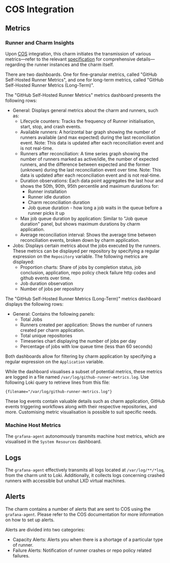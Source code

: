# COS Integration

## Metrics

### Runner and Charm Insights
Upon [COS](https://charmhub.io/topics/canonical-observability-stack) integration, this charm initiates the transmission of various metrics—refer to the relevant [specification](https://discourse.charmhub.io/t/specification-isd075-github-runner-cos-integration/12084) for comprehensive details—regarding the runner instances and the charm itself.

There are two dashboards. One for fine-granular metrics, called "GitHub Self-Hosted Runner Metrics", and one for long-term metrics,
called "GitHub Self-Hosted Runner Metrics (Long-Term)". 

The "GitHub Self-Hosted Runner Metrics" metrics dashboard presents the following rows:

- General: Displays general metrics about the charm and runners, such as:
  - Lifecycle counters: Tracks the frequency of Runner initialisation, start, stop, and crash events.
  - Available runners: A horizontal bar graph showing the number of runners available (and max expected) during the last reconciliation event. Note: This data is updated after each reconciliation event and is not real-time. 
  - Runners after reconciliation: A time series graph showing the number of runners marked as active/idle, the number of expected runners, and the difference between expected and the former (unknown) during the last reconciliation event over time. Note: This data is updated after each reconciliation event and is not real-time.
  - Duration observations: Each data point aggregates the last hour and shows the 50th, 90th, 95th percentile and maximum durations for:
      - Runner installation
      - Runner idle duration
      - Charm reconciliation duration
      - Job queue duration - how long a job waits in the queue before a runner picks it up
  - Max job queue duration by application: Similar to "Job queue duration" panel, but shows maximum durations by charm application.
  - Average reconciliation interval: Shows the average time between reconciliation events, broken down by charm application.
- Jobs: Displays certain metrics about the jobs executed by the runners. These metrics can be displayed per repository by specifying a
 regular expression on the `Repository` variable. The following metrics are displayed:
  - Proportion charts: Share of jobs by completion status, job conclusion, application, repo policy check failure http codes and github events over time.
  - Job duration observation
  - Number of jobs per repository

The "GitHub Self-Hosted Runner Metrics (Long-Term)" metrics dashboard displays the following rows:

- General: Contains the following panels:
  - Total Jobs
  - Runners created per application: Shows the number of runners created per charm application.
  - Total unique repositories
  - Timeseries chart displaying the number of jobs per day
  - Percentage of jobs with low queue time (less than 60 seconds)

Both dashboards allow for filtering by charm application by specifying a regular expression on the `Application` variable.


While the dashboard visualises a subset of potential metrics, these metrics are logged in a file named `/var/log/github-runner-metrics.log`. Use following Loki query to retrieve lines from this file:

```
{filename="/var/log/github-runner-metrics.log"}
```

These log events contain valuable details such as charm application, GitHub events triggering workflows along with their respective repositories, and more. Customising metric visualisation is possible to suit specific needs.

### Machine Host Metrics
The `grafana-agent` autonomously transmits machine host metrics, which are visualised in the `System Resources` dashboard.

## Logs

The `grafana-agent` effectively transmits all logs located at `/var/log/**/*log`, from the charm unit to Loki. Additionally, it collects logs concerning crashed runners with accessible but unshut LXD virtual machines.


## Alerts

The charm contains a number of alerts that are sent to COS using the `grafana-agent`. 
Please refer to the COS documentation for more information on how to set up alerts.

Alerts are divided into two categories: 

- Capacity Alerts: Alerts you when there is a shortage of a particular type of runner.
- Failure Alerts: Notification of runner crashes or repo policy related failures.